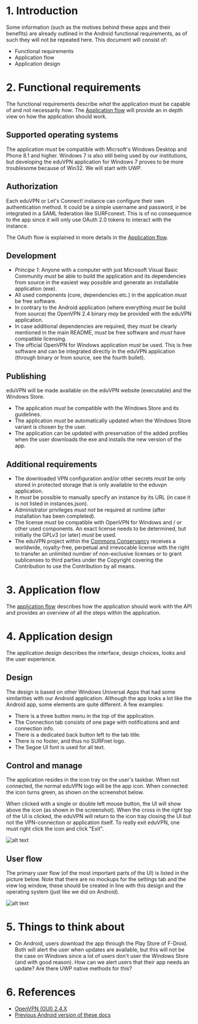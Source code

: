 # 1. Introduction
Some information (such as the motives behind these apps and their benefits) are already outlined in the Android functional requirements, as of such they will not be repeated here. This document will consist of:

* Functional requirements
* Application flow
* Application design

# 2. Functional requirements
The functional requirements describe *what* the application must be capable of and not necessarily *how*. The [Application flow](https://github.com/eduvpn/documentation/blob/master/app/APP_FLOW.md) will provide an in depth view on how the application should work.

## Supported operating systems
The application *must* be compatible with Micrsoft's Windows Desktop and Phone 8.1 and higher. Windows 7 is also still being used by our institutions, but developing the eduVPN application for Windows 7 proves to be more troublesome because of Win32. We will start with UWP.

## Authorization
Each eduVPN or Let's Connect! instance can configure their own authentication method. It could be a simple username and password, ir be integrated in a SAML federation like SURFconext. This is of no consequence to the app since it will only use OAuth 2.0 tokens to interact with the instance.

The OAuth flow is explained in more details in the [Application flow](https://github.com/eduvpn/documentation/blob/master/app/APP_FLOW.md).

## Development
* *Principe 1*: Anyone with a computer with just Microsoft Visual Basic Community *must* be able to build the application and its dependencies from source in the easiest way possible and generate an installable application (exe).
* All used components (core, dependencies etc.) in the application *must* be free software.
* In contrary to the Android application (where everything *must* be build from source) the OpenVPN 2.4 binary *may* be provided with the eduVPN application.
* In case additional dependencies are required, they *must* be clearly mentioned in the main README, *must* be free software and *must* have compatible licensing.
* The official OpenVPN for Windows application *must* be used. This is free software and can be integrated directly in the eduVPN application (through binary or from source, see the fourth bullet).

## Publishing
eduVPN will be made available on the eduVPN website (executable) and the Windows Store.

* The application *must* be compatible with the Windows Store and its guidelines.
* The application *must* be automatically updated when the Windows Store variant is chosen by the user.
* The application can be updated with preservation of the added profiles when the user downloads the exe and installs the new version of the app. 

## Additional requirements
* The downloaded VPN configuration and/or other secrets *must* be only stored in protected storage that is only available to the eduvpn application.
* It *must* be possible to manually specify an instance by its URL (in case it is not listed in instances.json).
* Administrator privileges *must not* be required at runtime (after installation has been completed).
* The license *must* be compatible with OpenVPN for Windows and / or other used components. An exact license needs to be determined, but initially the GPLv3 (or later) *must* be used.
* The eduVPN project within the [Commons Conservancy](https://commonsconservancy.org/) receives a worldwide, royalty-free, perpetual and irrevocable license with the right to transfer an unlimited number of non-exclusive licenses or to grant sublicenses to third parties under the Copyright covering the Contribution to use the Contribution by all means.

# 3. Application flow
The [application flow](https://github.com/eduvpn/documentation/blob/master/app/APP_FLOW.md) describes how the application should work with the API and provides an overview of all the steps within the application.

# 4. Application design
The application design describes the interface, design choices, looks and the user experience.

## Design
The design is based on other Windows Universal Apps that had some similarities with our Android application. Although the app looks a lot like the Android app, some elements are quite different. A few examples:

* There is a three button menu in the top of the application.
* The Connection tab consists of one page with notifications and and connection info.
* There is a dedicated back button left to the tab title.
* There is no footer, and thus no SURFnet logo.
* The Segoe UI font is used for all text.

## Control and manage
The application resides in the icon tray on the user's taskbar. When not connected, the normal eduVPN logo will be the app icon. When connected the icon turns green, as shown on the screenshot below.

When clicked with a single or double left mouse button, the UI will show above the icon (as shown in the screenshot). When the cross in the right top of the UI is clicked, the eduVPN will return to the icon tray closing the UI but not the VPN-connection or application itself. To really exit eduVPN, one must right click the icon and click "Exit".

![alt text](https://raw.githubusercontent.com/eduvpn/documentation/master/app/windows/4-wallpaper-desktop.jpg "Screenshot eduVPN Windows application")

## User flow
The primary user flow (of the most important parts of the UI) is listed in the picture below. Note that there are no mockups for the settings tab and the view log window, these should be created in line with this design and the operating system (just like we did on Android).

![alt text](https://raw.githubusercontent.com/eduvpn/documentation/master/app/windows/5-user-flow.png "User flow")

# 5. Things to think about
* On Android, users download the app through the Play Store of F-Droid. Both will alert the user when updates are available, but this will not be the case on Windows since a lot of users don't user the Windows Store (and with good reason). How can we alert users that their app needs an update? Are there UWP native methods for this?

# 6. References
* [OpenVPN (GUI) 2.4.X](https://openvpn.net/index.php/open-source/downloads.html)
* [Previous Android version of these docs](https://github.com/eduvpn/documentation/tree/master/app/android)
